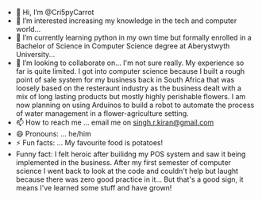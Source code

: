 - 👋 Hi, I’m @Cri5pyCarrot
- 👀 I’m interested increasing my knowledge in the tech and computer world...
- 🌱 I’m currently learning python in my own time but formally enrolled in a Bachelor of Science in Computer Science degree at Aberystwyth University...
- 💞️ I’m looking to collaborate on... I'm not sure really. My experience so far is quite limited. I got into computer science because I built a rough point of sale system for my business back in South Africa that was loosely based on the resteraunt industry as the business dealt with a mix of long lasting products but mostly highly perishable flowers. I am now planning on using Arduinos to build a robot to automate the process of water management in a flower-agriculture setting.
- 📫 How to reach me ... email me on singh.r.kiran@gmail.com
- 😄 Pronouns: ... he/him
- ⚡ Fun facts: ... My favourite food is potatoes!
- Funny fact: I felt heroic after builidng my POS system and saw it being implemented in the business. After my first semester of computer science I went back to look at the code and couldn't help but laught because there was zero good practice in it... But that's a good sign, it means I've learned some stuff and have grown!

<!---
Cri5pyCarrot/Cri5pyCarrot is a ✨ special ✨ repository because its `README.md` (this file) appears on your GitHub profile.
You can click the Preview link to take a look at your changes.
--->
